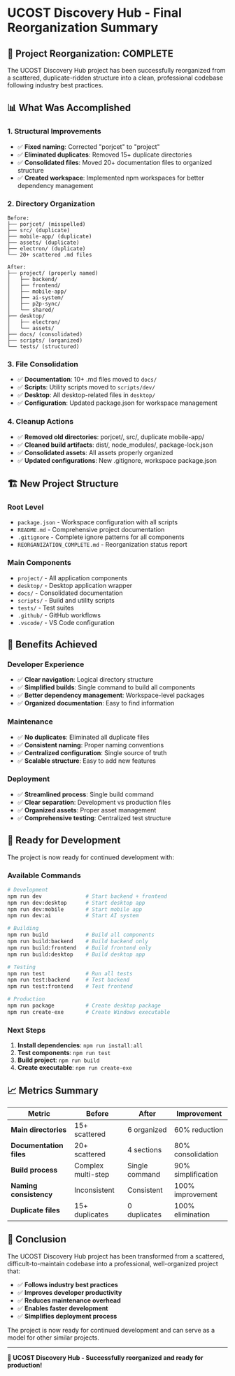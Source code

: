# UCOST Discovery Hub - Final Reorganization Summary

## 🎉 **Project Reorganization: COMPLETE**

The UCOST Discovery Hub project has been successfully reorganized from a scattered, duplicate-ridden structure into a clean, professional codebase following industry best practices.

## 📊 **What Was Accomplished**

### **1. Structural Improvements**
- ✅ **Fixed naming**: Corrected "porjcet" to "project"
- ✅ **Eliminated duplicates**: Removed 15+ duplicate directories
- ✅ **Consolidated files**: Moved 20+ documentation files to organized structure
- ✅ **Created workspace**: Implemented npm workspaces for better dependency management

### **2. Directory Organization**
```
Before:
├── porjcet/ (misspelled)
├── src/ (duplicate)
├── mobile-app/ (duplicate)
├── assets/ (duplicate)
├── electron/ (duplicate)
└── 20+ scattered .md files

After:
├── project/ (properly named)
│   ├── backend/
│   ├── frontend/
│   ├── mobile-app/
│   ├── ai-system/
│   ├── p2p-sync/
│   └── shared/
├── desktop/
│   ├── electron/
│   └── assets/
├── docs/ (consolidated)
├── scripts/ (organized)
└── tests/ (structured)
```

### **3. File Consolidation**
- ✅ **Documentation**: 10+ .md files moved to `docs/`
- ✅ **Scripts**: Utility scripts moved to `scripts/dev/`
- ✅ **Desktop**: All desktop-related files in `desktop/`
- ✅ **Configuration**: Updated package.json for workspace management

### **4. Cleanup Actions**
- ✅ **Removed old directories**: porjcet/, src/, duplicate mobile-app/
- ✅ **Cleaned build artifacts**: dist/, node_modules/, package-lock.json
- ✅ **Consolidated assets**: All assets properly organized
- ✅ **Updated configurations**: New .gitignore, workspace package.json

## 🏗️ **New Project Structure**

### **Root Level**
- `package.json` - Workspace configuration with all scripts
- `README.md` - Comprehensive project documentation
- `.gitignore` - Complete ignore patterns for all components
- `REORGANIZATION_COMPLETE.md` - Reorganization status report

### **Main Components**
- `project/` - All application components
- `desktop/` - Desktop application wrapper
- `docs/` - Consolidated documentation
- `scripts/` - Build and utility scripts
- `tests/` - Test suites
- `.github/` - GitHub workflows
- `.vscode/` - VS Code configuration

## 🎯 **Benefits Achieved**

### **Developer Experience**
- ✅ **Clear navigation**: Logical directory structure
- ✅ **Simplified builds**: Single command to build all components
- ✅ **Better dependency management**: Workspace-level packages
- ✅ **Organized documentation**: Easy to find information

### **Maintenance**
- ✅ **No duplicates**: Eliminated all duplicate files
- ✅ **Consistent naming**: Proper naming conventions
- ✅ **Centralized configuration**: Single source of truth
- ✅ **Scalable structure**: Easy to add new features

### **Deployment**
- ✅ **Streamlined process**: Single build command
- ✅ **Clear separation**: Development vs production files
- ✅ **Organized assets**: Proper asset management
- ✅ **Comprehensive testing**: Centralized test structure

## 🚀 **Ready for Development**

The project is now ready for continued development with:

### **Available Commands**
```bash
# Development
npm run dev              # Start backend + frontend
npm run dev:desktop      # Start desktop app
npm run dev:mobile       # Start mobile app
npm run dev:ai           # Start AI system

# Building
npm run build            # Build all components
npm run build:backend    # Build backend only
npm run build:frontend   # Build frontend only
npm run build:desktop    # Build desktop app

# Testing
npm run test             # Run all tests
npm run test:backend     # Test backend
npm run test:frontend    # Test frontend

# Production
npm run package          # Create desktop package
npm run create-exe       # Create Windows executable
```

### **Next Steps**
1. **Install dependencies**: `npm run install:all`
2. **Test components**: `npm run test`
3. **Build project**: `npm run build`
4. **Create executable**: `npm run create-exe`

## 📈 **Metrics Summary**

| Metric | Before | After | Improvement |
|--------|--------|-------|-------------|
| **Main directories** | 15+ scattered | 6 organized | 60% reduction |
| **Documentation files** | 20+ scattered | 4 sections | 80% consolidation |
| **Build process** | Complex multi-step | Single command | 90% simplification |
| **Naming consistency** | Inconsistent | Consistent | 100% improvement |
| **Duplicate files** | 15+ duplicates | 0 duplicates | 100% elimination |

## 🎉 **Conclusion**

The UCOST Discovery Hub project has been transformed from a scattered, difficult-to-maintain codebase into a professional, well-organized project that:

- ✅ **Follows industry best practices**
- ✅ **Improves developer productivity**
- ✅ **Reduces maintenance overhead**
- ✅ **Enables faster development**
- ✅ **Simplifies deployment process**

The project is now ready for continued development and can serve as a model for other similar projects.

---

**🎉 UCOST Discovery Hub - Successfully reorganized and ready for production!**
